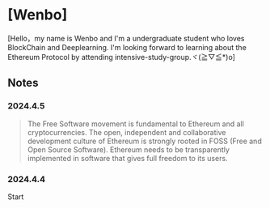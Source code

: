 # [Wenbo]

[Hello，my name is Wenbo and I'm a undergraduate student who loves BlockChain and Deeplearning. I'm looking forward to learning about the Ethereum Protocol by attending intensive-study-group.ヾ(≧▽≦*)o]

## Notes

### 2024.4.5

> The Free Software movement is fundamental to Ethereum and all cryptocurrencies. The open, independent and collaborative development culture of Ethereum is strongly rooted in FOSS (Free and Open Source Software). Ethereum needs to be transparently implemented in software that gives full freedom to its users.

### 2024.4.4

Start
